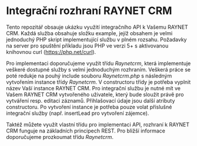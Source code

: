 # Integrační rozhraní RAYNET CRM
Tento repozitář obsauje ukázku využití integračního API k Vašemu RAYNET CRM. Každá služba obsahuje složku example, jejíž obsahem je velmi jednoduchý PHP skript implementující službu v plném rozsahu. Požadavky na server pro spuštění příkladu jsou PHP ve verzi 5+ s aktivovanou knihovnou curl (https://php.net/curl).

Pro implementaci doporučujeme využít třídu *Raynetcrm*, která implementuje veškeré dostupné služby s velmi jednoduchým rozhraním. Veškerá práce se poté redukje na pouhý include souboru *Raynetcrm.php* s následným vytvořením instance třídy *Raynetcrm*. V constructoru třídy je potřeba vyplnit název Vaší instance RAYNET CRM. Pro integrační službu je nutné mít ve Vašem RAYNET CRM vytvořeného uživatele, který bude sloužit právě pro vytváření resp. editaci záznamů. Přihlašovací údaje jsou další atributy constructoru. Po vytvoření instance je potřeba pouze volat příslušné integrační služby (např. insertLead pro vytvoření zájemce).

Taktéž můžete využít vlastní třídu pro implementaci API, rozhraní k RAYNET CRM funguje na základních principech REST. Pro bližší informace doporučujeme prozkoumat třídu *Raynetcrm*.
